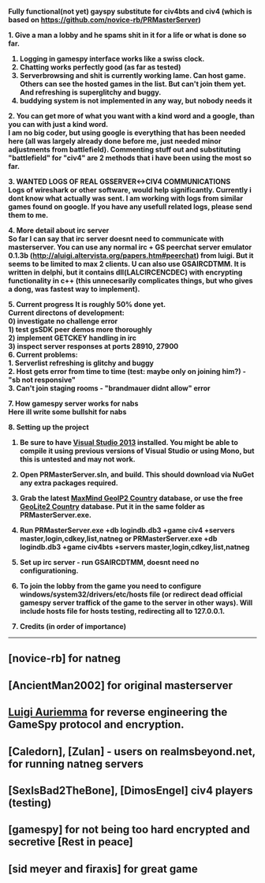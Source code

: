 <strong>Fully functional(not yet) gayspy substitute for civ4bts and civ4 (which is based on https://github.com/novice-rb/PRMasterServer)


<strong>1. Give a man a lobby and he spams shit in it for a life or what is done so far.</strong><br>

1. Logging in gamespy interface works like a swiss clock.
2. Chatting works perfectly good (as far as tested) 
3. Serverbrowsing and shit is currently working lame. Can host game. Others can see the hosted games in the list. But can't join them yet. And refreshing is superglitchy and buggy.
4. buddying system is not implemented in any way, but nobody needs it


<strong>2. You can get more of what you want with a kind word and a google, than you can with just a kind word.</strong><br>
I am no big coder, but using google is everything that has been needed here (all was largely already done before me, just needed minor adjustments from battlefield). Commenting stuff out and substituting "battlefield" for "civ4" are 2 methods that i have been using the most so far.


<strong>3. WANTED LOGS OF REAL GSSERVER<->CIV4 COMMUNICATIONS</strong><br>
Logs of wireshark or other software, would help significantly. Currently i dont know what actually was sent.
I am working with logs from similar games found on google. If you have any usefull related logs, please send them to me.


<strong>4. More detail about irc server</strong><br>
So far I can say that irc server doesnt need to communicate with masterserver. You can use any normal irc + GS peerchat server emulator 0.1.3b (http://aluigi.altervista.org/papers.htm#peerchat) from luigi. But it seems to be limited to max 2 clients. U can also use GSAIRCDTMM. It is written in delphi, but it contains dll(LALCIRCENCDEC) with encrypting functionality in c++ (this unnecesarily complicates things, but who gives a dong, was fastest way to implement).


<strong>
5. Current progress</strong>
It is roughly 50% done yet.<br>
  Current directons of development:<br>
    0) investigate no challenge error<br>
    1) test gsSDK peer demos more thoroughly<br>
    2) implement GETCKEY handling in irc<br>
    3) inspect server responses at ports 28910, 27900 <br>

<strong>
6. Current problems:<br></strong>
1. Serverlist refreshing is glitchy and buggy<br>
2. Host gets error from time to time (test: maybe only on joining him?) - "sb not responsive"<br>
3. Can't join staging rooms - "brandmauer didnt allow" error




<strong>7. How gamespy server works for nabs</strong>
<br>
Here ill write some bullshit for nabs


<strong>8. Setting up the project</strong><br>

1. Be sure to have [Visual Studio 2013](http://www.microsoft.com/en-us/download/details.aspx?id=40787) installed.  You might be able to compile it using previous versions of Visual Studio or using Mono, but this is untested and may not work.

2. Open **PRMasterServer.sln**, and build. This should download via NuGet any extra packages required.

3. Grab the latest [MaxMind GeoIP2 Country](https://www.maxmind.com/en/country) database, or use the free [GeoLite2 Country](http://dev.maxmind.com/geoip/geoip2/geolite2/) database. Put it in the same folder as **PRMasterServer.exe**.

5. Run **PRMasterServer.exe +db logindb.db3 +game civ4 +servers master,login,cdkey,list,natneg** or **PRMasterServer.exe +db logindb.db3 +game civ4bts +servers master,login,cdkey,list,natneg**

6. Set up irc server - run GSAIRCDTMM, doesnt need no configurationing.

7. To join the lobby from the game you need to configure windows/system32/drivers/etc/hosts file (or redirect dead official gamespy server traffick of the game to the server in other ways). Will include hosts file for hosts testing, redirecting all to 127.0.0.1.


9. Credits (in order of importance)
---------------------

[novice-rb] for natneg
--
[AncientMan2002] for original masterserver
--
[Luigi Auriemma](http://aluigi.org) for reverse engineering the GameSpy protocol and encryption.
--
[Caledorn], [Zulan] - users on realmsbeyond.net, for running natneg servers
--
[SexIsBad2TheBone], [DimosEngel] civ4 players (testing)
--
[gamespy] for not being too hard encrypted and secretive [Rest in peace]
--
[sid meyer and firaxis] for great game
--

